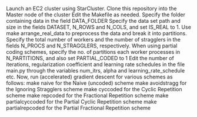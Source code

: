 Launch an EC2 cluster using StarCluster.
    Clone this repository into the Master node of  the cluster
    Edit the Makefile as needed. 
        Specify the folder containing data in the field DATA_FOLDER
        Specify the data set path and size in the fields DATASET, N_ROWS and N_COLS, and set IS_REAL to 1.
        Use make arrange_real_data to preprocess the data and break it into partitions.
        Specify the total number of workers and the number of stragglers in the fields N_PROCS and N_STRAGGLERS, respectively.
        When using partial coding schemes, specify the no. of partitions each worker processes in N_PARTITIONS, and also set PARTIAL_CODED to 1
    Edit the number of iterations, regularization coefficient and learning rate schedules in the file main.py through the variables num_itrs, alpha and learning_rate_schedule etc.
    Now, run (accelerated) gradient descent for various schemes as follows:
        make naive for the Naive (uncoded) scheme
        make avoidstragg for the Ignoring Stragglers scheme
        make cyccoded for the Cyclic Repetition scheme
        make repcoded for the Fractional Repetition scheme
        make partialcyccoded for the Partial Cyclic Repetition scheme
        make partialrepcoded for the Partial Fractional Repetition scheme
